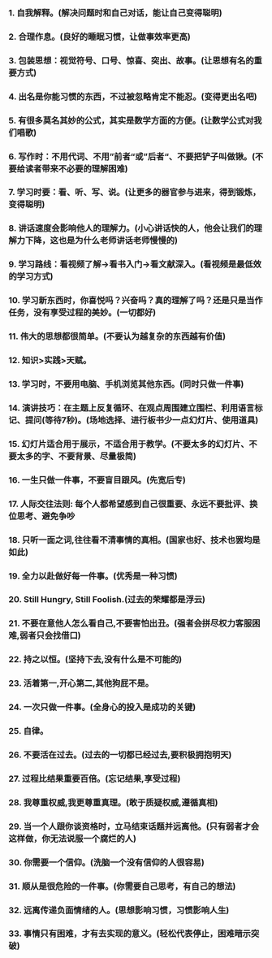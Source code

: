 ### 1. 自我解释。(解决问题时和自己对话，能让自己变得聪明)

### 2. 合理作息。(良好的睡眠习惯，让做事效率更高)

### 3. 包装思想：视觉符号、口号、惊喜、突出、故事。(让思想有名的重要方式)

### 4. 出名是你能习惯的东西，不过被忽略肯定不能忍。(变得更出名吧)

### 5. 有很多莫名其妙的公式，其实是数学方面的方便。(让数学公式对我们唱歌)

### 6. 写作时：不用代词、不用”前者“或”后者“、不要把铲子叫做锹。(不要给读者带来不必要的理解困难)

### 7. 学习时要：看、听、写、说。(让更多的器官参与进来，得到锻炼，变得聪明)

### 8. 讲话速度会影响他人的理解力。(小心讲话快的人，他会让我们的理解力下降，这也是为什么老师讲话老师慢慢的)

### 9. 学习路线：看视频了解->看书入门->看文献深入。(看视频是最低效的学习方式)

### 10. 学习新东西时，你喜悦吗？兴奋吗？真的理解了吗？还是只是当作任务，没有享受过程的美妙。(一切都好)

### 11. 伟大的思想都很简单。(不要认为越复杂的东西越有价值)

### 12. 知识>实践>天赋。

### 13. 学习时，不要用电脑、手机浏览其他东西。(同时只做一件事)

### 14. 演讲技巧：在主题上反复循环、在观点周围建立围栏、利用语言标记、提问(等待7秒)。(场地选择、进行板书少一点幻灯片、使用道具)

### 15. 幻灯片适合用于展示，不适合用于教学。(不要太多的幻灯片、不要太多的字、不要背景、尽量极简)

### 16. 一生只做一件事，不要盲目跟风。(先宽后专)

### 17. 人际交往法则: 每个人都希望感到自己很重要、永远不要批评、换位思考、避免争吵

### 18. 只听一面之词,往往看不清事情的真相。(国家也好、技术也罢均是如此)

### 19. 全力以赴做好每一件事。(优秀是一种习惯)

### 20. Still Hungry, Still Foolish.(过去的荣耀都是浮云)

### 21. 不要在意他人怎么看自己,不要害怕出丑。(强者会拼尽权力客服困难,弱者只会找借口)

### 22. 持之以恒。(坚持下去,没有什么是不可能的)

### 23. 活着第一,开心第二,其他狗屁不是。

### 24. 一次只做一件事。(全身心的投入是成功的关键)

### 25. 自律。

### 26. 不要活在过去。(过去的一切都已经过去,要积极拥抱明天)

### 27. 过程比结果重要百倍。(忘记结果,享受过程)

### 28. 我尊重权威,我更尊重真理。(敢于质疑权威,遵循真相)

### 29. 当一个人跟你谈资格时，立马结束话题并远离他。(只有弱者才会这样做，你无法说服一个腐烂的人)

### 30. 你需要一个信仰。(洗脑一个没有信仰的人很容易)

### 31. 顺从是很危险的一件事。(你需要自己思考，有自己的想法)

### 32. 远离传递负面情绪的人。(思想影响习惯，习惯影响人生)

### 33. 事情只有困难，才有去实现的意义。(轻松代表停止，困难暗示突破)